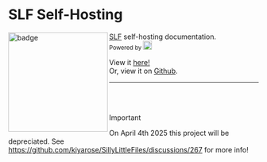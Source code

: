 # SLF Self-Hosting

<img align="left" src="https://github.com/kiyarose/sillylittle.selfhost/blob/main/public/slfdocs.png" height="200" width="200" alt="badge"/>

[SLF](https://github.com/kiyarose/SillyLittleFiles) self-hosting documentation.\
<sub>Powered by [<img width=18 src="https://docus.dev/favicon.ico"></img>](https://docus.dev/)</sub>

View it [here!](https://docs.sillylittle.tech) \
Or, view it on [Github](https://github.com/kiyarose/sillylittle.selfhost/wiki).
<br />

<hr>
<br>
<br>

> [!IMPORTANT]
> On April 4th 2025 this project will be depreciated.
> See https://github.com/kiyarose/SillyLittleFiles/discussions/267 for more info!
